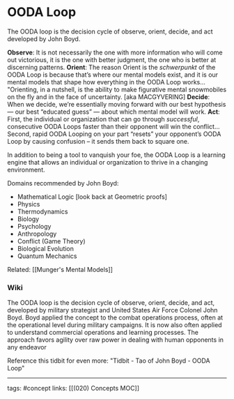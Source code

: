 # OODA Loop
The OODA loop is the decision cycle of observe, orient, decide, and act developed by John Boyd.

**Observe**: It is not necessarily the one with more information who will come out victorious, it is the one with better judgment, the one who is better at discerning patterns.
**Orient**: The reason Orient is the *schwerpunkt* of the OODA Loop is because that’s where our mental models exist, and it is our mental models that shape how everything in the OODA Loop works... "Orienting, in a nutshell, is the ability to make figurative mental snowmobiles on the fly and in the face of uncertainty. [aka MACGYVERING]
**Decide**: When we decide, we’re essentially moving forward with our best hypothesis — our best “educated guess” — about which mental model will work.
**Act**: First, the individual or organization that can go through *successful*, consecutive OODA Loops faster than their opponent will win the conflict... Second, rapid OODA Looping on your part “resets” your opponent’s OODA Loop by causing confusion – it sends them back to square one.

In addition to being a tool to vanquish your foe, the OODA Loop is a learning engine that allows an individual or organization to thrive in a changing environment.

Domains recommended by John Boyd:

* Mathematical Logic [look back at Geometric proofs]
* Physics
* Thermodynamics
* Biology
* Psychology
* Anthropology
* Conflict (Game Theory)
* Biological Evolution
* Quantum Mechanics 

Related: [[Munger's Mental Models]]

### Wiki
The OODA loop is the decision cycle of observe, orient, decide, and act, developed by military strategist and United States Air Force Colonel John Boyd. Boyd applied the concept to the combat operations process, often at the operational level during military campaigns. It is now also often applied to understand commercial operations and learning processes. The approach favors agility over raw power in dealing with human opponents in any endeavor


Reference this tidbit for even more: "Tidbit - Tao of John Boyd - OODA Loop"

---
tags: #concept
links: [[(020) Concepts MOC]]

